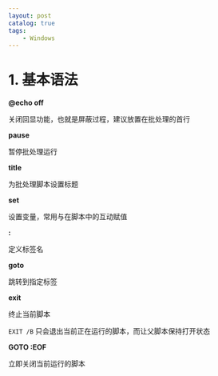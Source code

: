 ```yaml
---
layout: post   	
catalog: true 	
tags:
    - Windows
---
```


# 1. 基本语法

**@echo off**

关闭回显功能，也就是屏蔽过程，建议放置在批处理的首行

**pause**

暂停批处理运行

**title**

为批处理脚本设置标题

**set**

设置变量，常用与在脚本中的互动赋值

**:**

定义标签名

**goto**

跳转到指定标签

**exit**

终止当前脚本

`EXIT /B` 只会退出当前正在运行的脚本，而让父脚本保持打开状态

**GOTO :EOF** 

立即关闭当前运行的脚本